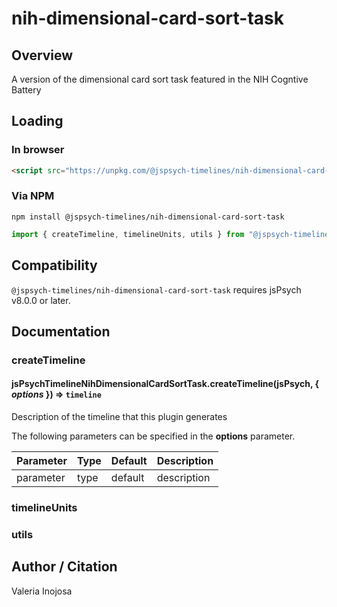 # nih-dimensional-card-sort-task

## Overview

A version of the dimensional card sort task featured in the NIH Cogntive Battery

## Loading

### In browser

```html
<script src="https://unpkg.com/@jspsych-timelines/nih-dimensional-card-sort-task">
```

### Via NPM

```
npm install @jspsych-timelines/nih-dimensional-card-sort-task
```

```js
import { createTimeline, timelineUnits, utils } from "@jspsych-timelines/nih-dimensional-card-sort-task"
```

## Compatibility

`@jspsych-timelines/nih-dimensional-card-sort-task` requires jsPsych v8.0.0 or later.

## Documentation

### createTimeline

#### jsPsychTimelineNihDimensionalCardSortTask.createTimeline(jsPsych, { *options* }) ⇒ <code>timeline</code>
Description of the timeline that this plugin generates

The following parameters can be specified in the **options** parameter.

| Parameter | Type | Default | Description |
|-----------|------|---------|-------------|
| parameter | type | default | description |


### timelineUnits


### utils

## Author / Citation

Valeria Inojosa